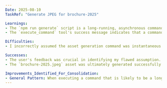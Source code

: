 ```yaml
---
Date: 2025-08-10
TaskRef: "Generate JPEG for brochure-2025"

Learnings:
- The `npm run generate` script is a long-running, asynchronous command. It involves starting a dev server, launching Puppeteer, rendering a page, and saving a file.
- The `execute_command` tool's success message indicates that a command has *started* successfully, not necessarily that it has *completed*.

Difficulties:
- I incorrectly assumed the asset generation command was instantaneous and proceeded to the next step (verifying file existence) too quickly. This led to a failed verification step and required user intervention.

Successes:
- The user's feedback was crucial in identifying my flawed assumption.
- The `brochure-2025.jpeg` asset was ultimately generated successfully once enough time was allowed.

Improvements_Identified_For_Consolidation:
- General Pattern: When executing a command that is likely to be a long-running process (e.g., builds, server tasks, complex file generation), do not immediately assume completion. Wait for a clear signal of success or a reasonable amount of time before proceeding with verification steps.
---
```

